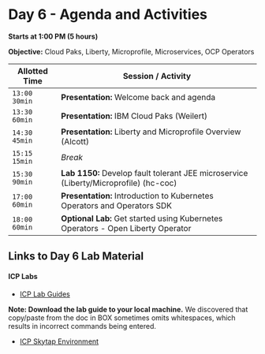 # Day 6 - Agenda and Activities

**Starts at 1:00 PM (5 hours)**

**Objective:** Cloud Paks, Liberty, Microprofile, Microservices, OCP Operators 

Allotted Time | Session / Activity 
-------|-------------------
`13:00 30min` | **Presentation:** Welcome back and agenda
`13:30 60min` | **Presentation:** IBM Cloud Paks (Weilert)
`14:30 45min` | **Presentation:** Liberty and Microprofile Overview (Alcott)
`15:15 15min` | *Break*
`15:30 90min` | **Lab 1150:** Develop fault tolerant JEE microservice (Liberty/Microprofile) (hc-coc)
`17:00 60min` | **Presentation:**  Introduction to Kubernetes Operators and Operators SDK
`18:00 60min` | **Optional Lab:** Get started using Kubernetes Operators - Open Liberty Operator



## **Links to Day 6 Lab Material**


#### ICP Labs
  - [ICP Lab Guides](https://ibm.box.com/v/IBM-Cloud-Private-Labs)
  
  **Note: Download the lab guide to your local machine.** We discovered that copy/paste from the doc in BOX sometimes omits whitespaces, which results in incorrect commands being entered. 
  
  - [ICP Skytap Environment](http://conf.bluedemos.com/app/home/session/4145/n5f5yhyntxpy0cp4ua1ws91wls1z84uK6PCU0HCOLEC9KSD1GYSHEPKWPYAY3R2D)
   
  

